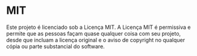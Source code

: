 # MIT

Este projeto é licenciado sob a Licença MIT. A Licença MIT é permissiva e permite que as pessoas façam quase qualquer coisa com seu projeto, desde que incluam a licença original e o aviso de copyright no qualquer cópia ou parte substancial do software.
